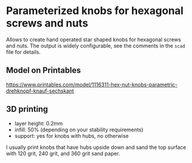 # Parameterized knobs for hexagonal screws and nuts

Allows to create hand operated star shaped knobs for hexagonal screws and nuts.
The output is widely configurable, see the comments in the `scad` file for details.

## Model on Printables

https://www.printables.com/model/1116311-hex-nut-knobs-parametric-drehknopf-knauf-sechskant

## 3D printing
* layer height: 0.2mm
* infill: 50% (depending on your stability requirements)
* support: yes for knobs with hubs, no otherwise

I usually print knobs that have hubs upside down and sand the top surface with 120 grit, 240 grit, and 360 grit sand paper.
